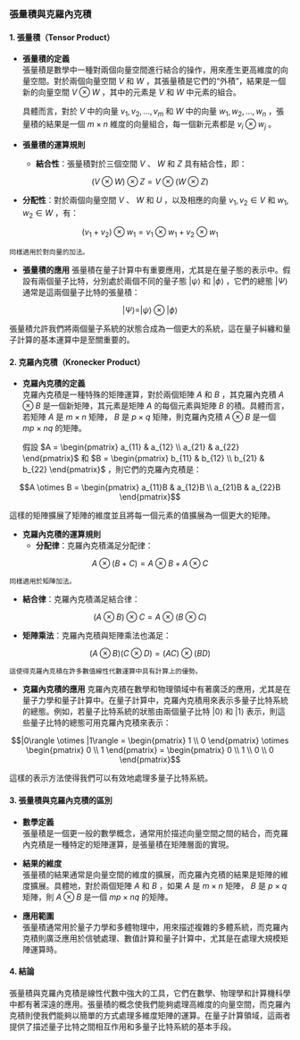 ### **張量積與克羅內克積**

#### **1. 張量積（Tensor Product）**

- **張量積的定義**  
  張量積是數學中一種對兩個向量空間進行結合的操作，用來產生更高維度的向量空間。對於兩個向量空間  $`V`$  和  $`W`$ ，其張量積是它們的“外積”，結果是一個新的向量空間  $`V \otimes W`$ ，其中的元素是  $`V`$  和  $`W`$  中元素的組合。

  具體而言，對於  $`V`$  中的向量  $`v_1, v_2, \dots, v_m`$  和  $`W`$  中的向量  $`w_1, w_2, \dots, w_n`$ ，張量積的結果是一個  $`m \times n`$  維度的向量組合，每一個新元素都是  $`v_i \otimes w_j`$ 。

- **張量積的運算規則**
  - **結合性**：張量積對於三個空間  $`V`$ 、 $`W`$  和  $`Z`$  具有結合性，即：
    
```math
(V \otimes W) \otimes Z = V \otimes (W \otimes Z)
```

  - **分配性**：對於兩個向量空間  $`V`$ 、 $`W`$  和  $`U`$ ，以及相應的向量  $`v_1, v_2 \in V`$  和  $`w_1, w_2 \in W`$ ，有：
    
```math
(v_1 + v_2) \otimes w_1 = v_1 \otimes w_1 + v_2 \otimes w_1
```

    同樣適用於對向量的加法。

- **張量積的應用**
  張量積在量子計算中有重要應用，尤其是在量子態的表示中。假設有兩個量子比特，分別處於兩個不同的量子態  $`|\psi\rangle`$  和  $`|\phi\rangle`$ ，它們的總態  $`|\Psi\rangle`$  通常是這兩個量子比特的張量積：
  
```math
|\Psi\rangle = |\psi\rangle \otimes |\phi\rangle
```

  張量積允許我們將兩個量子系統的狀態合成為一個更大的系統，這在量子糾纏和量子計算的基本運算中是至關重要的。

#### **2. 克羅內克積（Kronecker Product）**

- **克羅內克積的定義**  
  克羅內克積是一種特殊的矩陣運算，對於兩個矩陣  $`A`$  和  $`B`$ ，其克羅內克積  $`A \otimes B`$  是一個新矩陣，其元素是矩陣  $`A`$  的每個元素與矩陣  $`B`$  的積。具體而言，若矩陣  $`A`$  是  $`m \times n`$  矩陣， $`B`$  是  $`p \times q`$  矩陣，則克羅內克積  $`A \otimes B`$  是一個  $`mp \times nq`$  的矩陣。

  假設  $`A = \begin{pmatrix} a_{11} & a_{12} \\ a_{21} & a_{22} \end{pmatrix}`$  和  $`B = \begin{pmatrix} b_{11} & b_{12} \\ b_{21} & b_{22} \end{pmatrix}`$ ，則它們的克羅內克積是：
  
```math
A \otimes B = \begin{pmatrix}
  a_{11}B & a_{12}B \\
  a_{21}B & a_{22}B
  \end{pmatrix}
```

  這樣的矩陣擴展了矩陣的維度並且將每一個元素的值擴展為一個更大的矩陣。

- **克羅內克積的運算規則**
  - **分配律**：克羅內克積滿足分配律：
    
```math
A \otimes (B + C) = A \otimes B + A \otimes C
```

    同樣適用於矩陣加法。
  - **結合律**：克羅內克積滿足結合律：
    
```math
(A \otimes B) \otimes C = A \otimes (B \otimes C)
```

  - **矩陣乘法**：克羅內克積與矩陣乘法也滿足：
    
```math
(A \otimes B)(C \otimes D) = (AC) \otimes (BD)
```

    這使得克羅內克積在許多數值線性代數運算中具有計算上的優勢。

- **克羅內克積的應用**
  克羅內克積在數學和物理領域中有著廣泛的應用，尤其是在量子力學和量子計算中。在量子計算中，克羅內克積用來表示多量子比特系統的總態。例如，若量子比特系統的狀態由兩個量子比特  $`|0\rangle`$  和  $`|1\rangle`$  表示，則這些量子比特的總態可用克羅內克積來表示：
  
```math
|0\rangle \otimes |1\rangle = \begin{pmatrix} 1 \\ 0 \end{pmatrix} \otimes \begin{pmatrix} 0 \\ 1 \end{pmatrix} = \begin{pmatrix} 0 \\ 1 \\ 0 \\ 0 \end{pmatrix}
```

  這樣的表示方法使得我們可以有效地處理多量子比特系統。

#### **3. 張量積與克羅內克積的區別**

- **數學定義**  
  張量積是一個更一般的數學概念，通常用於描述向量空間之間的結合，而克羅內克積是一種特定的矩陣運算，是張量積在矩陣層面的實現。
  
- **結果的維度**  
  張量積的結果通常是向量空間的維度的擴展，而克羅內克積的結果是矩陣的維度擴展。具體地，對於兩個矩陣  $`A`$  和  $`B`$ ，如果  $`A`$  是  $`m \times n`$  矩陣， $`B`$  是  $`p \times q`$  矩陣，則  $`A \otimes B`$  是一個  $`mp \times nq`$  的矩陣。

- **應用範圍**  
  張量積通常用於量子力學和多體物理中，用來描述複雜的多體系統，而克羅內克積則廣泛應用於信號處理、數值計算和量子計算中，尤其是在處理大規模矩陣運算時。

#### **4. 結論**

張量積與克羅內克積是線性代數中強大的工具，它們在數學、物理學和計算機科學中都有著深遠的應用。張量積的概念使我們能夠處理高維度的向量空間，而克羅內克積則使我們能夠以簡單的方式處理多維度矩陣的運算。在量子計算領域，這兩者提供了描述量子比特之間相互作用和多量子比特系統的基本手段。